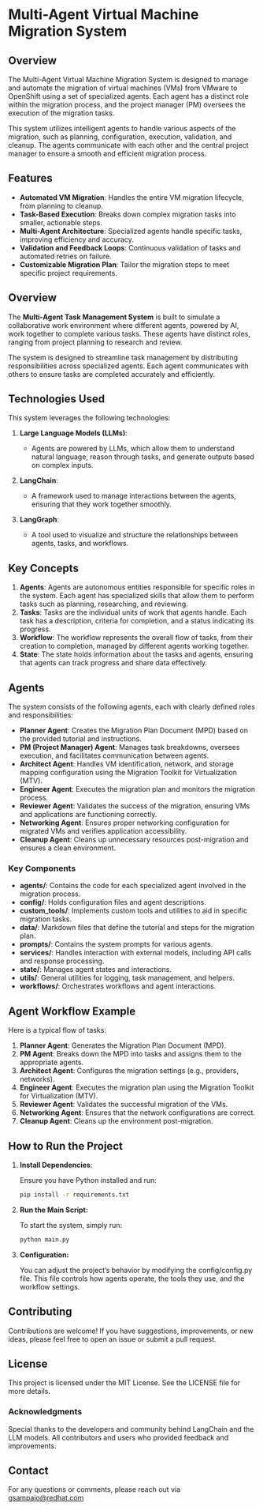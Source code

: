 # Multi-Agent Virtual Machine Migration System

## Overview

The Multi-Agent Virtual Machine Migration System is designed to manage and automate the migration of virtual machines (VMs) from VMware to OpenShift using a set of specialized agents. Each agent has a distinct role within the migration process, and the project manager (PM) oversees the execution of the migration tasks.

This system utilizes intelligent agents to handle various aspects of the migration, such as planning, configuration, execution, validation, and cleanup. The agents communicate with each other and the central project manager to ensure a smooth and efficient migration process.

## Features

- **Automated VM Migration**: Handles the entire VM migration lifecycle, from planning to cleanup.
- **Task-Based Execution**: Breaks down complex migration tasks into smaller, actionable steps.
- **Multi-Agent Architecture**: Specialized agents handle specific tasks, improving efficiency and accuracy.
- **Validation and Feedback Loops**: Continuous validation of tasks and automated retries on failure.
- **Customizable Migration Plan**: Tailor the migration steps to meet specific project requirements.

## Overview

The **Multi-Agent Task Management System** is built to simulate a collaborative work environment where different agents, powered by AI, work together to complete various tasks. These agents have distinct roles, ranging from project planning to research and review.

The system is designed to streamline task management by distributing responsibilities across specialized agents. Each agent communicates with others to ensure tasks are completed accurately and efficiently.

## Technologies Used

This system leverages the following technologies:

1. **Large Language Models (LLMs)**:
   - Agents are powered by LLMs, which allow them to understand natural language, reason through tasks, and generate outputs based on complex inputs.

2. **LangChain**:
   - A framework used to manage interactions between the agents, ensuring that they work together smoothly.

3. **LangGraph**:
   - A tool used to visualize and structure the relationships between agents, tasks, and workflows.

## Key Concepts

1. **Agents**: Agents are autonomous entities responsible for specific roles in the system. Each agent has specialized skills that allow them to perform tasks such as planning, researching, and reviewing.
2. **Tasks**: Tasks are the individual units of work that agents handle. Each task has a description, criteria for completion, and a status indicating its progress.
3. **Workflow**: The workflow represents the overall flow of tasks, from their creation to completion, managed by different agents working together.
4. **State**: The state holds information about the tasks and agents, ensuring that agents can track progress and share data effectively.

## Agents

The system consists of the following agents, each with clearly defined roles and responsibilities:

- **Planner Agent**: Creates the Migration Plan Document (MPD) based on the provided tutorial and instructions.
- **PM (Project Manager) Agent**: Manages task breakdowns, oversees execution, and facilitates communication between agents.
- **Architect Agent**: Handles VM identification, network, and storage mapping configuration using the Migration Toolkit for Virtualization (MTV).
- **Engineer Agent**: Executes the migration plan and monitors the migration process.
- **Reviewer Agent**: Validates the success of the migration, ensuring VMs and applications are functioning correctly.
- **Networking Agent**: Ensures proper networking configuration for migrated VMs and verifies application accessibility.
- **Cleanup Agent**: Cleans up unnecessary resources post-migration and ensures a clean environment.

### Key Components

- **agents/**: Contains the code for each specialized agent involved in the migration process.
- **config/**: Holds configuration files and agent descriptions.
- **custom_tools/**: Implements custom tools and utilities to aid in specific migration tasks.
- **data/**: Markdown files that define the tutorial and steps for the migration plan.
- **prompts/**: Contains the system prompts for various agents.
- **services/**: Handles interaction with external models, including API calls and response processing.
- **state/**: Manages agent states and interactions.
- **utils/**: General utilities for logging, task management, and helpers.
- **workflows/**: Orchestrates workflows and agent interactions.

## Agent Workflow Example

Here is a typical flow of tasks:

1. **Planner Agent**: Generates the Migration Plan Document (MPD).
2. **PM Agent**: Breaks down the MPD into tasks and assigns them to the appropriate agents.
3. **Architect Agent**: Configures the migration settings (e.g., providers, networks).
4. **Engineer Agent**: Executes the migration plan using the Migration Toolkit for Virtualization (MTV).
5. **Reviewer Agent**: Validates the successful migration of the VMs.
6. **Networking Agent**: Ensures that the network configurations are correct.
7. **Cleanup Agent**: Cleans up the environment post-migration.

## How to Run the Project

1. **Install Dependencies**:

    Ensure you have Python installed and run:

    ```bash
    pip install -r requirements.txt
    ```

2. **Run the Main Script:**

    To start the system, simply run:

    ```bash
    python main.py
    ```

3. **Configuration:**

    You can adjust the project’s behavior by modifying the config/config.py file. This file controls how agents operate, the tools they use, and the workflow settings.

## Contributing

Contributions are welcome! If you have suggestions, improvements, or new ideas, please feel free to open an issue or submit a pull request.

## License

This project is licensed under the MIT License. See the LICENSE file for more details.

### Acknowledgments

Special thanks to the developers and community behind LangChain and the LLM models.
All contributors and users who provided feedback and improvements.

## Contact

For any questions or comments, please reach out via <gsampaio@redhat.com>